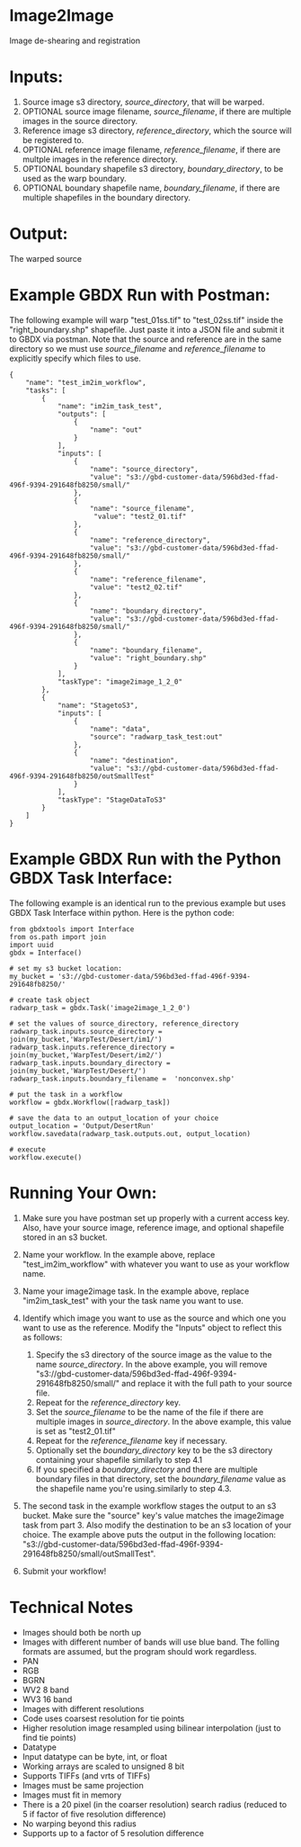 # Image2Image
Image de-shearing and registration

# Inputs:
1. Source image s3 directory, *source_directory*, that will be warped.
2. OPTIONAL source image filename, *source_filename*, if there are multiple images in the source directory.
3. Reference image s3 directory, *reference_directory*, which the source will be registered to.
4. OPTIONAL reference image filename, *reference_filename*, if there are multple images in the reference directory.
5. OPTIONAL boundary shapefile s3 directory, *boundary_directory*, to be used as the warp boundary.
6. OPTIONAL boundary shapefile name, *boundary_filename*, if there are multiple shapefiles in the boundary directory.

# Output:
The warped source

# Example GBDX Run with Postman:
The following example will warp "test_01ss.tif" to "test_02ss.tif" inside the "right_boundary.shp" shapefile. Just paste it into a JSON file and submit it to GBDX via postman.  Note that the source and reference are in the same directory so we must use *source_filename* and *reference_filename* to explicitly specify which files to use. 

    {
        "name": "test_im2im_workflow",
        "tasks": [
            {
                "name": "im2im_task_test",
                "outputs": [
                    {
                        "name": "out"
                    }
                ],
                "inputs": [
                    {
                        "name": "source_directory",
                        "value": "s3://gbd-customer-data/596bd3ed-ffad-496f-9394-291648fb8250/small/"
                    },
                    {
                    	"name": "source_filename",
                    	 "value": "test2_01.tif"
                    },
                    {
                        "name": "reference_directory",
                        "value": "s3://gbd-customer-data/596bd3ed-ffad-496f-9394-291648fb8250/small/"
                    },
                    {
                    	"name": "reference_filename",
                    	"value": "test2_02.tif"
                    },
                    {
                    	"name": "boundary_directory",
                    	"value": "s3://gbd-customer-data/596bd3ed-ffad-496f-9394-291648fb8250/small/"
                    },
                    {
                    	"name": "boundary_filename",
                    	"value": "right_boundary.shp"
                    }
                ],
                "taskType": "image2image_1_2_0"
            },
            {
                "name": "StagetoS3",
                "inputs": [
                    {
                        "name": "data",
                        "source": "radwarp_task_test:out"
                    },
                    {
                        "name": "destination",
                        "value": "s3://gbd-customer-data/596bd3ed-ffad-496f-9394-291648fb8250/outSmallTest"
                    }
                ],
                "taskType": "StageDataToS3"
            }
        ]
    }

# Example GBDX Run with the Python GBDX Task Interface:
The following example is an identical run to the previous example but uses GBDX Task Interface within python.  Here is the python code:

	from gbdxtools import Interface
	from os.path import join
	import uuid
	gbdx = Interface()
	
	# set my s3 bucket location:
	my_bucket = 's3://gbd-customer-data/596bd3ed-ffad-496f-9394-291648fb8250/'
	
	# create task object
	radwarp_task = gbdx.Task('image2image_1_2_0')
	
	# set the values of source_directory, reference_directory
	radwarp_task.inputs.source_directory = join(my_bucket,'WarpTest/Desert/im1/')
	radwarp_task.inputs.reference_directory = join(my_bucket,'WarpTest/Desert/im2/')
	radwarp_task.inputs.boundary_directory = join(my_bucket,'WarpTest/Desert/')
	radwarp_task.inputs.boundary_filename =  'nonconvex.shp'
	
	# put the task in a workflow
	workflow = gbdx.Workflow([radwarp_task])
	
	# save the data to an output_location of your choice
	output_location = 'Output/DesertRun'
	workflow.savedata(radwarp_task.outputs.out, output_location)
	
	# execute
	workflow.execute()
	

# Running Your Own:
1. Make sure you have postman set up properly with a current access key.  Also, have your source image, reference image, and optional shapefile stored in an s3 bucket.

2. Name your workflow.  In the example above, replace "test_im2im_workflow" with whatever you want to use as your workflow name.

3. Name your image2image task.  In the example above, replace "im2im_task_test" with your the task name you want to use.

4. Identify which image you want to use as the source and which one you want to use as the reference.  Modify the "Inputs" object to reflect this as follows:
    1. Specify the s3 directory of the source image as the value to the name *source_directory*.  In the above example, you will remove "s3://gbd-customer-data/596bd3ed-ffad-496f-9394-291648fb8250/small/" and replace it with the full path to your source file.
    2. Repeat for the *reference_directory* key.
    3. Set the *source_filename* to be the name of the file if there are multiple images in *source_directory*.  In the above example, this value is set as "test2_01.tif"
    4. Repeat for the *reference_filename* key if necessary.
    5. Optionally set the *boundary_directory* key to be the s3 directory containing your shapefile similarly to step 4.1
    6. If you specified a *boundary_directory* and there are multiple boundary files in that directory, set the *boundary_filename* value as the shapefile name you're using.similarly to step 4.3.


6. The second task in the example workflow stages the output to an s3 bucket.  Make sure the "source" key's value matches the image2image task from part 3.  Also modify the destination to be an s3 location of your choice.  The example above puts the output in the following location: "s3://gbd-customer-data/596bd3ed-ffad-496f-9394-291648fb8250/small/outSmallTest".

7. Submit your workflow!

# Technical Notes
*  Images should both be north up
*  Images with different number of bands will use blue band.  The folling formats are assumed, but the program should work regardless.
  * PAN
  * RGB
  * BGRN
  * WV2 8 band
  * WV3 16 band
*  Images with different resolutions
  * Code uses coarsest resolution for tie points
  * Higher resolution image resampled using bilinear interpolation (just to find tie points)
*  Datatype
  * Input datatype can be byte, int, or float
  * Working arrays are scaled to unsigned 8 bit
  * Supports TIFFs (and vrts of TIFFs)
*  Images must be same projection
*  Images must fit in memory
*  There is a 20 pixel (in the coarser resolution) search radius (reduced to 5 if factor of five resolution difference)
  *  No warping beyond this radius
*  Supports up to a factor of 5 resolution difference

